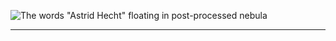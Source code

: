 ![The words "Astrid Hecht" floating in post-processed nebula](https://github.com/Astrid-Hecht/Astrid-Hecht/blob/main/github_header.gif)
___
<!--
<a href="https://github.com/anuraghazra/convoychat">
  <img align="center" style="height:150px" src="https://github-readme-stats.vercel.app/api?username=Astrid-Hecht&show_icons=true&theme=synthwave&hide=stars&hide_border=true&icon_color=45efff" />
</a>
<a href="https://github.com/anuraghazra/github-readme-stats">
  <img align="center" style="height:150px" src="https://github-readme-stats.vercel.app/api/top-langs/?username=Astrid-Hecht&show_icons=true&theme=synthwave&hide_border=true&icon_color=45efff&layout=compact&text_color=45efff" />
</a>



**Astrid-Hecht/Astrid-Hecht** is a ✨ _special_ ✨ repository because its `README.md` (this file) appears on your GitHub profile.

Here are some ideas to get you started:

- 🔭 I’m currently working on ...
- 🌱 I’m currently learning ...
- 👯 I’m looking to collaborate on ...
- 🤔 I’m looking for help with ...
- 💬 Ask me about ...
- 📫 How to reach me: ...
- 😄 Pronouns: ...
- ⚡ Fun fact: ...
-->
